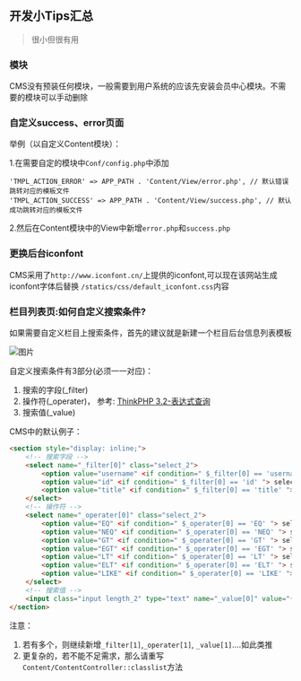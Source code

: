 ## 开发小Tips汇总
> 很小但很有用

### 模块

CMS没有预装任何模块，一般需要到用户系统的应该先安装会员中心模块。不需要的模块可以手动删除

### 自定义success、error页面

举例（以自定义Content模块）： 

1.在需要自定的模块中`Conf/config.php`中添加

```
'TMPL_ACTION_ERROR' => APP_PATH . 'Content/View/error.php', // 默认错误跳转对应的模板文件
'TMPL_ACTION_SUCCESS' => APP_PATH . 'Content/View/success.php', // 默认成功跳转对应的模板文件
```

2.然后在Content模块中的View中新增`error.php`和`success.php`


### 更换后台iconfont

CMS采用了`http://www.iconfont.cn/`上提供的iconfont,可以现在该网站生成iconfont字体后替换
`/statics/css/default_iconfont.css`内容


### 栏目列表页:如何自定义搜索条件?

如果需要自定义栏目上搜索条件，首先的建议就是新建一个栏目后台信息列表模板

![图片](https://dn-coding-net-production-pp.qbox.me/cfe76b28-c200-44ec-85ec-84070ed419a1.png) 

自定义搜索条件有3部分(必须一一对应)：
1. 搜索的字段(_filter) 
2. 操作符(_operater)， 参考: [ThinkPHP 3.2-表达式查询](http://document.thinkphp.cn/manual_3_2.html#express_query)
3. 搜索值(_value)

CMS中的默认例子：
```html
<section style="display: inline;">
    <!-- 搜索字段 -->
    <select name="_filter[0]" class="select_2">
        <option value="username" <if condition=" $_filter[0] == 'username' "> selected</if>>发布人</option>
        <option value="id" <if condition=" $_filter[0] == 'id' "> selected</if>>用户ID</option>
        <option value="title" <if condition=" $_filter[0] == 'title' "> selected</if>>标题</option>
    </select>
    <!-- 操作符 -->
    <select name="_operater[0]" class="select_2">
        <option value="EQ" <if condition=" $_operater[0] == 'EQ' "> selected</if>>等于</option>
        <option value="NEQ" <if condition=" $_operater[0] == 'NEQ' "> selected</if>>不等于</option>
        <option value="GT" <if condition=" $_operater[0] == 'GT' "> selected</if>>大于</option>
        <option value="EGT" <if condition=" $_operater[0] == 'EGT' "> selected</if>>大于等于</option>
        <option value="LT" <if condition=" $_operater[0] == 'LT' "> selected</if>>小于</option>
        <option value="ELT" <if condition=" $_operater[0] == 'ELT' "> selected</if>>小于等于</option>
        <option value="LIKE" <if condition=" $_operater[0] == 'LIKE' "> selected</if>>模糊查询</option>
    </select>
    <!-- 搜索值 -->
    <input class="input length_2" type="text" name="_value[0]" value="{$_value[0]}">
</section>
```

注意：
1. 若有多个，则继续新增`_filter[1]`,`_operater[1]`, `_value[1]`....如此类推
2. 更复杂的，若不能不足需求，那么请重写`Content/ContentController::classlist`方法




